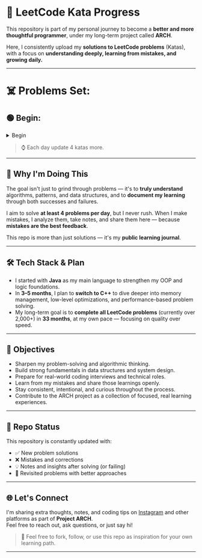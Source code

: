 # **📘 LeetCode Kata Progress**

This repository is part of my personal journey to become a **better and more thoughtful programmer**, under my long-term project called **ARCH**.

Here, I consistently upload my **solutions to LeetCode problems** (Katas), with a focus on **understanding deeply, learning from mistakes, and growing daily.**

---

# ☠️ Problems Set:

## 🟢 Begin:

<details>
  <summary>Begin</summary>
  <ul>
    <li><a href="./Beging/twosum/">Two Sum<a></li>
  </ul>
  <br />
  This is how you dropdown.
</details>

<!-- - [Two Sum](./Beging/twosum/) -->

> ⌚ Each day update 4 katas more.

---

## 🧠 Why I'm Doing This

The goal isn't just to grind through problems — it's to **truly understand** algorithms, patterns, and data structures, and to **document my learning** through both successes and failures.

I aim to solve **at least 4 problems per day**, but I never rush. When I make mistakes, I analyze them, take notes, and share them here — because **mistakes are the best feedback**.

This repo is more than just solutions — it's my **public learning journal**.

---

## 🛠️ Tech Stack & Plan

- I started with **Java** as my main language to strengthen my OOP and logic foundations.
- In **3–5 months**, I plan to **switch to C++** to dive deeper into memory management, low-level optimizations, and performance-based problem solving.
- My long-term goal is to **complete all LeetCode problems** (currently over 2,000+) in **33 months**, at my own pace — focusing on quality over speed.

---

## 🎯 Objectives

- Sharpen my problem-solving and algorithmic thinking.
- Build strong fundamentals in data structures and system design.
- Prepare for real-world coding interviews and technical roles.
- Learn from my mistakes and share those learnings openly.
- Stay consistent, intentional, and curious throughout the process.
- Contribute to the ARCH project as a collection of focused, real learning experiences.

---

## 🔄 Repo Status

This repository is constantly updated with:

- ✅ New problem solutions
- ❌ Mistakes and corrections
- 💡 Notes and insights after solving (or failing)
- 🔁 Revisited problems with better approaches

---

## 🌐 Let's Connect

I'm sharing extra thoughts, notes, and coding tips on [Instagram](www.instagram.com/deeperdev/) and other platforms as part of **Project ARCH**.  
Feel free to reach out, ask questions, or just say hi!

> 🚀 Feel free to fork, follow, or use this repo as inspiration for your own learning path.

---

